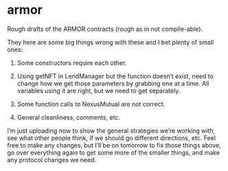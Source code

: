 # armor

 Rough drafts of the ARMOR contracts (rough as in not compile-able).


They here are some big things wrong with these and I bet plenty of small ones:


1. Some constructors require each other.

2. Using getNFT in LendManager but the function doesn’t exist, need to change how we get those parameters by grabbing one at a time. All variables using it are right, but we need to get separately.

3. Some function calls to NexusMutual are not correct.

4. General cleanliness, comments, etc.


I’m just uploading now to show the general strategies we’re working with, see what other people think, if we should go different directions, etc. Feel free to make any changes, but I’ll be on tomorrow to fix those things above, go over everything again to get some more of the smaller things, and make any protocol changes we need.
